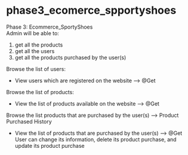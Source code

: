 # phase3_ecomerce_spportyshoes
Phase 3: Ecommerce_SportyShoes<br>
Admin will be able to:
1. get all the products
2. get all the users
3. get all the products purchased by the user(s)

Browse the list of users: <br>
- View users which are registered on the website —> @Get <br>

Browse the list of products: <br>
- View the list of products available on the website —> @Get <br>

Browse the list products that are purchased by the user(s) —> Product Purchased History <br>
- View the list of products that are purchased by the user(s) —> @Get <br>
User can change its information, delete its product purchase, and update its product purchase
